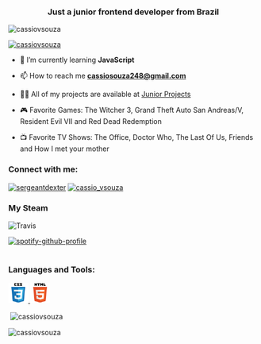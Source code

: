 <h3 align="center">Just a junior frontend developer from Brazil</h3>

<p align="left"> <img src="https://komarev.com/ghpvc/?username=cassiovsouza&label=Profile%20views&color=0e75b6&style=flat" alt="cassiovsouza" /> </p>

<p align="left"> <a href="https://github.com/ryo-ma/github-profile-trophy"><img src="https://github-profile-trophy.vercel.app/?username=cassiovsouza" alt="cassiovsouza" /></a> </p>

- 🌱 I’m currently learning **JavaScript**

- 📫 How to reach me **cassiosouza248@gmail.com**

- 👨‍💻 All of my projects are available at [Junior Projects](https://github.com/CassioVSouza/Junior-Projects)

- 🎮 Favorite Games: The Witcher 3, Grand Theft Auto San Andreas/V, Resident Evil VII and Red Dead Redemption

- 📺 Favorite TV Shows: The Office, Doctor Who, The Last Of Us, Friends and How I met your mother

<h3 align="left">Connect with me:</h3>
<p align="left">
<a href="https://twitter.com/sergeantdexter" target="blank"><img align="center" src="https://raw.githubusercontent.com/rahuldkjain/github-profile-readme-generator/master/src/images/icons/Social/twitter.svg" alt="sergeantdexter" height="30" width="40" /></a>
<a href="https://instagram.com/cassio_vsouza" target="blank"><img align="center" src="https://raw.githubusercontent.com/rahuldkjain/github-profile-readme-generator/master/src/images/icons/Social/instagram.svg" alt="cassio_vsouza" height="30" width="40" /></a></a>
</p>

<h3>My Steam</h3>

![Travis](https://steam-stat.vercel.app/api?profileName=dexterLDP)

[![spotify-github-profile](https://spotify-github-profile.vercel.app/api/view?uid=p4cvnfr1lyd5s0f7f8lnhtev2&cover_image=true&theme=default&show_offline=false&background_color=121212&interchange=true)](https://spotify-github-profile.vercel.app/api/view?uid=p4cvnfr1lyd5s0f7f8lnhtev2&redirect=true)<br><br>

<h3 align="left">Languages and Tools:</h3>
<p align="left"> <a href="https://www.w3schools.com/css/" target="_blank" rel="noreferrer"> <img src="https://raw.githubusercontent.com/devicons/devicon/master/icons/css3/css3-original-wordmark.svg" alt="css3" width="40" height="40"/> </a> <a href="https://www.w3.org/html/" target="_blank" rel="noreferrer"> <img src="https://raw.githubusercontent.com/devicons/devicon/master/icons/html5/html5-original-wordmark.svg" alt="html5" width="40" height="40"/> </a> </p>

<p>&nbsp;<img align="center" src="https://github-readme-stats.vercel.app/api?username=cassiovsouza&show_icons=true&locale=en" alt="cassiovsouza" /></p>

<p><img align="center" src="https://github-readme-streak-stats.herokuapp.com/?user=cassiovsouza&" alt="cassiovsouza" /></p>

